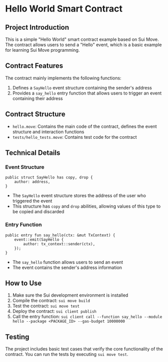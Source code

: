 # Hello World Smart Contract

## Project Introduction

This is a simple "Hello World" smart contract example based on Sui Move. The contract allows users to send a "Hello" event, which is a basic example for learning Sui Move programming.

## Contract Features

The contract mainly implements the following functions:

1. Defines a `SayHello` event structure containing the sender's address
2. Provides a `say_hello` entry function that allows users to trigger an event containing their address

## Contract Structure

- `hello.move`: Contains the main code of the contract, defines the event structure and interaction functions
- `tests/hello_tests.move`: Contains test code for the contract

## Technical Details

### Event Structure

```move
public struct SayHello has copy, drop {
    author: address,
}
```

- The `SayHello` event structure stores the address of the user who triggered the event
- This structure has `copy` and `drop` abilities, allowing values of this type to be copied and discarded

### Entry Function

```move
public entry fun say_hello(ctx: &mut TxContext) {
    event::emit(SayHello {
        author: tx_context::sender(ctx),
    });
}
```

- The `say_hello` function allows users to send an event
- The event contains the sender's address information

## How to Use

1. Make sure the Sui development environment is installed
2. Compile the contract: `sui move build`
3. Test the contract: `sui move test`
4. Deploy the contract: `sui client publish`
5. Call the entry function: `sui client call --function say_hello --module hello --package <PACKAGE_ID> --gas-budget 10000000`

## Testing

The project includes basic test cases that verify the core functionality of the contract. You can run the tests by executing `sui move test`.
